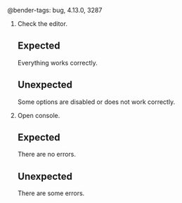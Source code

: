 @bender-tags: bug, 4.13.0, 3287

1. Check the editor.

	## Expected

	Everything works correctly.

	## Unexpected

	Some options are disabled or does not work correctly.
2. Open console.

	## Expected

	There are no errors.

	## Unexpected

	There are some errors.
